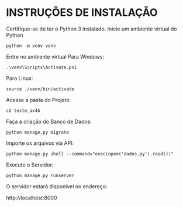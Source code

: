 # INSTRUÇÕES DE INSTALAÇÃO

Certifique-se de ter o Python 3 instalado.
Inicie um ambiente virtual do Python

``` 
python -m venv venv
```

Entre no ambiente virtual
Para Windows:

``` 
.\venv\Scripts\Activate.ps1
```

Para Linux:

```
source ./venv/bin/activate
```

Acesse a pasta do Projeto: 

```
cd teste_ax4b
```

Faça a criação do Banco de Dados:

```
python manage.py migrate
```

Importe os arquivos via API:

```
python manage.py shell --command="exec(open('dados.py').read())"
```

Execute o Servidor:

```
python manage.py runserver 
```

O servidor estará disponivel no endereço:

http://localhost:8000